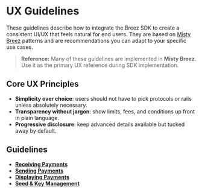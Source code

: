 # UX Guidelines
These guidelines describe how to integrate the Breez SDK to create a consistent UI/UX that feels natural for end users. They are based on [Misty Breez](https://breez.technology/misty/) patterns and are recommendations you can adapt to your specific use cases.
> **Reference:** Many of these guidelines are implemented in **Misty Breez**. Use it as the primary UX reference during SDK implementation.

## Core UX Principles
- **Simplicity over choice**: users should not have to pick protocols or rails unless absolutely necessary.
- **Transparency without jargon**: show limits, fees, and conditions up front in plain language.
- **Progressive disclosure**: keep advanced details available but tucked away by default.

## Guidelines
- **[Receiving Payments]**
- **[Sending Payments]** 
- **[Displaying Payments]** 
- **[Seed & Key Management]** 

[Receiving Payments]: uxguide_receive.md
[Sending Payments]: uxguide_send.md
[Displaying Payments]: uxguide_display.md
[Seed & Key Management]: uxguide_seed.md
